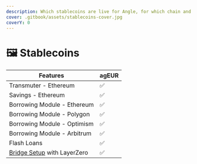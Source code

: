 ```yaml
---
description: Which stablecoins are live for Angle, for which chain and with which features?
cover: .gitbook/assets/stablecoins-cover.jpg
coverY: 0
---
```


# 🖼 Stablecoins

| Features                                                             | agEUR |
| -------------------------------------------------------------------- | ----- |
| Transmuter - Ethereum                                                | ✅    |
| Savings - Ethereum                                                   | ✅    |
| Borrowing Module - Ethereum                                          | ✅    |
| Borrowing Module - Polygon                                           | ✅    |
| Borrowing Module - Optimism                                          | ✅    |
| Borrowing Module - Arbitrum                                          | ✅    |
| Flash Loans                                                          | ✅    |
| [Bridge Setup](other/cross-chain.md#bridge-solutions) with LayerZero | ✅    |
